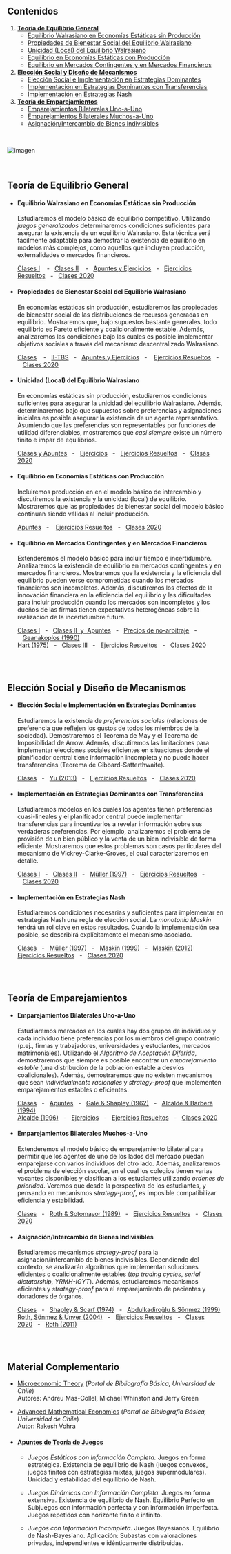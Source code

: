 ## Contenidos
1. [**Teoría de Equilibrio General**](#primera)
    - [Equilibrio Walrasiano en Economías Estáticas sin Producción](#uno)
    - [Propiedades de Bienestar Social del Equilibrio Walrasiano](#dos)
    - [Unicidad (Local) del Equilibrio Walrasiano](#tres)
    - [Equilibrio en Economías Estáticas con Producción](#cuatro)
    - [Equilibrio en Mercados Contingentes y en Mercados Financieros](#cinco)
2. [**Elección Social y Diseño de Mecanismos**](#segunda)
    - [Elección Social e Implementación en Estrategias Dominantes](#seis)
    - [Implementación en Estrategias Dominantes con Transferencias](#siete)
    - [Implementación en Estrategias Nash](#ocho)
3. [**Teoría de Emparejamientos**](#tercera)
    - [Emparejamientos Bilaterales Uno-a-Uno](#nueve)
    - [Emparejamientos Bilaterales Muchos-a-Uno](#diez)
    - [Asignación/Intercambio de Bienes Indivisibles](#once) 
    
    

<br/> 

![imagen](https://user-images.githubusercontent.com/86209927/123531211-bdc0c180-d6d0-11eb-9cd1-b36998926a49.jpg)

<br/> 
   
##  Teoría de Equilibrio General <a name="primera"> 
- #### Equilibrio Walrasiano en Economías Estáticas sin Producción <a name="uno">
   Estudiaremos el modelo básico de equilibrio competitivo. Utilizando _juegos generalizados_ determinaremos condiciones suficientes para asegurar la existencia de un equilibrio Walrasiano. Esta técnica será fácilmente adaptable para demostrar la existencia de equilibrio en modelos más complejos, como aquellos que incluyen producción, externalidades o mercados financieros. 
    
    [Clases I](https://github.com/jptorres-martinez/jptorres-martinez.github.io/files/6722023/Micro.II.Economias.de.Intercambio.-.Equilibrio.pdf)
&nbsp;&nbsp;&nbsp;-&nbsp;&nbsp;&nbsp;[Clases II](https://github.com/jptorres-martinez/jptorres-martinez.github.io/files/6713014/Micro.II.Correspondencias.y.Juegos.Generalizados.version.web.pdf)
     &nbsp;&nbsp;&nbsp;-&nbsp;&nbsp;&nbsp;[Apuntes y Ejercicios](https://github.com/jptorres-martinez/jptorres-martinez.github.io/files/6683346/Elementos.de.Economia.Matematica.Juan.Pablo.Torres-Martinez.pdf)&nbsp;&nbsp;&nbsp;-&nbsp;&nbsp;&nbsp;[Ejercicios Resueltos](https://github.com/jptorres-martinez/jptorres-martinez.github.io/files/6729924/Ejercicios.Resueltos.Equilibrio.general.pdf)&nbsp;&nbsp;&nbsp;-&nbsp;&nbsp;&nbsp;[Clases 2020](https://github.com/jptorres-martinez/jptorres-martinez.github.io/files/6687942/Teoria.de.Equilibrio.General.-.Clases.2020.pdf)

 - #### Propiedades de Bienestar Social del Equilibrio Walrasiano <a name="dos">

   En economías estáticas sin producción, estudiaremos las propiedades de bienestar social de las distribuciones de recursos generadas en equilibrio. Mostraremos que, bajo supuestos bastante generales, todo equilibrio es Pareto eficiente y coalicionalmente estable. Además, analizaremos las condiciones bajo las cuales es posible implementar objetivos sociales a través del mecanismo descentralizado Walrasiano.

    [Clases](https://github.com/jptorres-martinez/jptorres-martinez.github.io/files/6722025/Micro.II.Economias.de.Intercambio.-.Bienestar.pdf)
&nbsp;&nbsp;&nbsp;-&nbsp;&nbsp;&nbsp;[II-TBS](https://github.com/jptorres-martinez/jptorres-martinez.github.io/files/6698436/Segundo.Teorema.del.Bienestar.Social.pdf)&nbsp;&nbsp;&nbsp;-&nbsp;&nbsp;&nbsp;[Apuntes y Ejercicios](https://github.com/jptorres-martinez/jptorres-martinez.github.io/files/6683346/Elementos.de.Economia.Matematica.Juan.Pablo.Torres-Martinez.pdf)&nbsp;&nbsp;&nbsp;-&nbsp;&nbsp;&nbsp;
[Ejercicios Resueltos](https://github.com/jptorres-martinez/jptorres-martinez.github.io/files/6729924/Ejercicios.Resueltos.Equilibrio.general.pdf)&nbsp;&nbsp;&nbsp;-&nbsp;&nbsp;&nbsp;[Clases 2020](https://github.com/jptorres-martinez/jptorres-martinez.github.io/files/6687942/Teoria.de.Equilibrio.General.-.Clases.2020.pdf)

 - #### Unicidad (Local) del Equilibrio Walrasiano <a name="tres">

   En economías estáticas sin producción, estudiaremos condiciones suficientes para asegurar la unicidad del equilibrio Walrasiano. Además, determinaremos bajo que supuestos sobre preferencias y asignaciones iniciales es posible asegurar la existencia de un agente representativo. Asumiendo que las preferencias son representables por funciones de utilidad diferenciables, mostraremos que _casi siempre_ existe un número finito e impar de equilibrios. 

   [Clases y Apuntes](https://github.com/jptorres-martinez/jptorres-martinez.github.io/files/6683965/Unicidad.de.Equilibrio.pdf)&nbsp;&nbsp;&nbsp;-&nbsp;&nbsp;&nbsp;[Ejercicios](https://github.com/jptorres-martinez/jptorres-martinez.github.io/files/6683982/Unicidad.local.pdf)&nbsp;&nbsp;&nbsp;-&nbsp;&nbsp;&nbsp;[Ejercicios Resueltos](https://github.com/jptorres-martinez/jptorres-martinez.github.io/files/6729924/Ejercicios.Resueltos.Equilibrio.general.pdf)&nbsp;&nbsp;&nbsp;-&nbsp;&nbsp;&nbsp;[Clases 2020](https://github.com/jptorres-martinez/jptorres-martinez.github.io/files/6687942/Teoria.de.Equilibrio.General.-.Clases.2020.pdf)

  - #### Equilibrio en Economías Estáticas con Producción <a name="cuatro">
    Incluiremos producción en en el modelo básico de intercambio y discutiremos la existencia y la unicidad (local) de equilibrio. Mostraremos que las propiedades de bienestar social del modelo básico continuan siendo válidas al incluir producción.
    
    [Apuntes](https://github.com/jptorres-martinez/jptorres-martinez.github.io/files/6689881/Asignaciones.alcanzables.pdf)&nbsp;&nbsp;&nbsp;-&nbsp;&nbsp;&nbsp;
[Ejercicios Resueltos](https://github.com/jptorres-martinez/jptorres-martinez.github.io/files/6729924/Ejercicios.Resueltos.Equilibrio.general.pdf)&nbsp;&nbsp;&nbsp;-&nbsp;&nbsp;&nbsp;[Clases 2020](https://github.com/jptorres-martinez/jptorres-martinez.github.io/files/6687942/Teoria.de.Equilibrio.General.-.Clases.2020.pdf)
    
  - #### Equilibrio en Mercados Contingentes y en Mercados Financieros <a name="cinco">
    Extenderemos el modelo básico para incluir tiempo e incertidumbre. Analizaremos la existencia de equilibrio en mercados contingentes y en mercados financieros. Mostraremos que la existencia y la eficiencia del equilibrio pueden verse comprometidas cuando los mercados financieros son incompletos. Además, discutiremos los efectos de la innovación financiera en la eficiencia del equilibrio y las dificultades para incluir producción cuando los mercados son incompletos y los dueños de las firmas tienen expectativas heterogéneas sobre la realización de la incertidumbre futura. 
    
    [Clases I](https://github.com/jptorres-martinez/jptorres-martinez.github.io/files/6684324/Intro.GEI.pdf)&nbsp;&nbsp;&nbsp;-&nbsp;&nbsp;&nbsp;[Clases II &nbsp;y&nbsp; Apuntes](https://github.com/jptorres-martinez/jptorres-martinez.github.io/files/6684328/Mercados.Incompletos.pdf)&nbsp;&nbsp;&nbsp;-&nbsp;&nbsp;&nbsp;[Precios de no-arbitraje](https://github.com/jptorres-martinez/jptorres-martinez.github.io/files/6698533/Precios.de.no-arbitraje.pdf)&nbsp;&nbsp;&nbsp;-&nbsp;&nbsp;&nbsp;[Geanakoplos (1990)](https://www.sciencedirect.com/science/article/abs/pii/0304406890900347)<br/>
  [Hart (1975)](https://www.sciencedirect.com/science/article/pii/0022053175900289)&nbsp;&nbsp;&nbsp;-&nbsp;&nbsp;&nbsp;[Clases III](https://github.com/jptorres-martinez/jptorres-martinez.github.io/files/6684334/Micro.II.Imperfecciones.GEI.pdf)&nbsp;&nbsp;&nbsp;-&nbsp;&nbsp;&nbsp;[Ejercicios Resueltos](https://github.com/jptorres-martinez/jptorres-martinez.github.io/files/6729924/Ejercicios.Resueltos.Equilibrio.general.pdf)&nbsp;&nbsp;&nbsp;-&nbsp;&nbsp;&nbsp;[Clases 2020](https://github.com/jptorres-martinez/jptorres-martinez.github.io/files/6687942/Teoria.de.Equilibrio.General.-.Clases.2020.pdf)
 
<br/> <br/> 
      
##  Elección Social y Diseño de Mecanismos <a name="segunda"> 

- #### Elección Social e Implementación en Estrategias Dominantes <a name="seis">
   Estudiaremos la existencia de _preferencias sociales_ (relaciones de preferencia que reflejen los gustos de todos los miembros de la sociedad). Demostraremos el Teorema de May y el Teorema de Imposibilidad de Arrow. Además, discutiremos las limitaciones para implementar elecciones sociales eficientes en situaciones donde el planificador central tiene información incompleta y no puede hacer transferencias (Teorema de Gibbard-Satterthwaite).
   
   [Clases](https://github.com/jptorres-martinez/jptorres-martinez.github.io/files/6688983/Micro.I.Arrow.%2B.Gibbard-Satterthwaite.pdf)&nbsp;&nbsp;&nbsp;-&nbsp;&nbsp;&nbsp;[Yu (2013)](https://link.springer.com/article/10.1007/s40505-013-0016-2)&nbsp;&nbsp;&nbsp;-&nbsp;&nbsp;&nbsp;[Ejercicios Resueltos](https://github.com/jptorres-martinez/jptorres-martinez.github.io/files/6689163/Ejercicios.Resueltos.Eleccion.Social.-.Diseno.de.Mecanismos.pdf)&nbsp;&nbsp;&nbsp;-&nbsp;&nbsp;&nbsp;[Clases 2020](https://github.com/jptorres-martinez/jptorres-martinez.github.io/files/6689947/Eleccion.Social.-.Clases.2020.pdf)

   
- #### Implementación en Estrategias Dominantes con Transferencias <a name="siete">
   Estudiaremos modelos en los cuales los agentes tienen preferencias cuasi-lineales y el planificador central puede implementar transferencias para incentivarlos a revelar información sobre sus verdaderas preferencias. Por ejemplo, analizaremos el problema de provisión de un bien público y la venta de un bien indivisible de forma eficiente. Mostraremos que estos problemas son casos particulares del mecanismo de Vickrey-Clarke-Groves, el cual caracterizaremos en detalle. 
   
   [Clases I](https://github.com/jptorres-martinez/jptorres-martinez.github.io/files/6689755/Micro.II.Diseno.de.Mecanismos.I.pdf)&nbsp;&nbsp;&nbsp;-&nbsp;&nbsp;&nbsp;[Clases II](https://github.com/jptorres-martinez/jptorres-martinez.github.io/files/6689756/Micro.II.Diseno.de.Mecanismos.II.pdf)&nbsp;&nbsp;&nbsp;-&nbsp;&nbsp;&nbsp;[Müller (1997)](http://people.stern.nyu.edu/hmueller/papers/Ch1to4.pdf)&nbsp;&nbsp;&nbsp;-&nbsp;&nbsp;&nbsp;[Ejercicios Resueltos](https://github.com/jptorres-martinez/jptorres-martinez.github.io/files/6689163/Ejercicios.Resueltos.Eleccion.Social.-.Diseno.de.Mecanismos.pdf)&nbsp;&nbsp;&nbsp;-&nbsp;&nbsp;&nbsp;[Clases 2020](https://github.com/jptorres-martinez/jptorres-martinez.github.io/files/6689947/Eleccion.Social.-.Clases.2020.pdf)
   
 - #### Implementación en Estrategias Nash <a name="ocho">
   Estudiaremos condiciones necesarias y suficientes para implementar en estrategias Nash una regla de elección social. La _monotonía Maskin_ tendrá un rol clave en estos resultados. Cuando la implementación sea posible, se describirá explícitamente el mecanismo asociado.
   
   [Clases](https://github.com/jptorres-martinez/jptorres-martinez.github.io/files/6689836/Micro.II.Diseno.de.Mecanismos.III.pdf)&nbsp;&nbsp;&nbsp;-&nbsp;&nbsp;&nbsp;[Müller (1997)](http://people.stern.nyu.edu/hmueller/papers/Ch1to4.pdf)&nbsp;&nbsp;&nbsp;-&nbsp;&nbsp;&nbsp;[Maskin (1999)](https://www.jstor.org/stable/2566947?origin=JSTOR-pdf)&nbsp;&nbsp;&nbsp;-&nbsp;&nbsp;&nbsp;[Maskin (2012)](http://ojs.econ.uba.ar/index.php/REPBA/article/view/246)<br/>
   [Ejercicios Resueltos](https://github.com/jptorres-martinez/jptorres-martinez.github.io/files/6689163/Ejercicios.Resueltos.Eleccion.Social.-.Diseno.de.Mecanismos.pdf)&nbsp;&nbsp;&nbsp;-&nbsp;&nbsp;&nbsp;[Clases 2020](https://github.com/jptorres-martinez/jptorres-martinez.github.io/files/6689947/Eleccion.Social.-.Clases.2020.pdf)
   
<br/> <br/> 

##  Teoría de Emparejamientos <a name="tercera"> 

- #### Emparejamientos Bilaterales Uno-a-Uno <a name="nueve">
   Estudiaremos mercados en los cuales hay dos grupos de individuos y cada individuo tiene preferencias por los miembros del grupo contrario (p.ej., firmas y trabajadores, universidades y estudiantes, mercados matrimoniales). Utilizando el _Algoritmo de Aceptación Diferida_, demostraremos que siempre es posible encontrar un _emparejamiento estable_ (una distribución de la población estable a desvíos coalicionales). Además, demostraremos que no existen mecanismos que sean _individualmente racionales_ y _strategy-proof_ que implementen emparejamientos estables o eficientes. 
   
   [Clases](https://github.com/jptorres-martinez/jptorres-martinez.github.io/files/6690363/Minicurso.Matching.pdf)&nbsp;&nbsp;&nbsp;-&nbsp;&nbsp;&nbsp;[Apuntes](https://github.com/jptorres-martinez/jptorres-martinez.github.io/files/6690367/Apuntes.emparejamientos.bilaterales.uno-a-uno.pdf)&nbsp;&nbsp;&nbsp;-&nbsp;&nbsp;&nbsp;[Gale & Shapley (1962)](https://www.jstor.org/stable/2312726)&nbsp;&nbsp;&nbsp;-&nbsp;&nbsp;&nbsp;[Alcalde & Barberà (1994)](https://link.springer.com/article/10.1007/BF01215380)<br/>
   [Alcalde (1996)](https://www.sciencedirect.com/science/article/abs/pii/S0022053196900502)&nbsp;&nbsp;&nbsp;-&nbsp;&nbsp;&nbsp;[Ejercicios](https://github.com/jptorres-martinez/jptorres-martinez.github.io/files/6690558/Ejercicios.matching.II.pdf)&nbsp;&nbsp;&nbsp;-&nbsp;&nbsp;&nbsp;[Ejercicios Resueltos](https://github.com/jptorres-martinez/jptorres-martinez.github.io/files/6690423/Ejercicios.Resueltos.matching.pdf)&nbsp;&nbsp;&nbsp;-&nbsp;&nbsp;&nbsp;[Clases 2020](https://github.com/jptorres-martinez/jptorres-martinez.github.io/files/6690598/Teoria.de.Emparejamientos.-.Clases.2020.pdf)

- #### Emparejamientos Bilaterales Muchos-a-Uno <a name="diez">
   Extenderemos el modelo básico de emparejamiento bilateral para permitir que los agentes de uno de los lados del mercado puedan emparejarse con varios individuos del otro lado. Además, analizaremos el problema de elección escolar, en el cual los colegios tienen varias vacantes disponibles y clasifican a los estudiantes utilizando _ordenes de prioridad_. Veremos que desde la perspectiva de los estudiantes, y pensando en mecanismos _strategy-proof_, es imposible compatibilizar eficiencia y estabilidad.
   
   [Clases](https://github.com/jptorres-martinez/jptorres-martinez.github.io/files/6690363/Minicurso.Matching.pdf)&nbsp;&nbsp;&nbsp;-&nbsp;&nbsp;&nbsp;[Roth & Sotomayor (1989)](https://www.jstor.org/stable/1911052)&nbsp;&nbsp;&nbsp;-&nbsp;&nbsp;&nbsp;[Ejercicios Resueltos](https://github.com/jptorres-martinez/jptorres-martinez.github.io/files/6690423/Ejercicios.Resueltos.matching.pdf)&nbsp;&nbsp;&nbsp;-&nbsp;&nbsp;&nbsp;[Clases 2020](https://github.com/jptorres-martinez/jptorres-martinez.github.io/files/6690598/Teoria.de.Emparejamientos.-.Clases.2020.pdf)
   
- #### Asignación/Intercambio de Bienes Indivisibles <a name="once">
  Estudiaremos mecanismos _strategy-proof_ para la asignación/intercambio de bienes indivisibles. Dependiendo del contexto, se analizarán algoritmos que implementan soluciones eficientes o coalicionalmente estables (_top trading cycles_, _serial dictatorship_, _YRMH-IGYT_). Además, estudiaremos mecanismos eficientes y _strategy-proof_ para el emparejamiento de pacientes y donadores de órganos.
  
  [Clases](https://github.com/jptorres-martinez/jptorres-martinez.github.io/files/6690363/Minicurso.Matching.pdf)&nbsp;&nbsp;&nbsp;-&nbsp;&nbsp;&nbsp;[Shapley & Scarf (1974)](https://www.sciencedirect.com/science/article/abs/pii/0304406874900330)&nbsp;&nbsp;&nbsp;-&nbsp;&nbsp;&nbsp;[Abdulkadiroğlu & Sönmez (1999)](https://www.sciencedirect.com/science/article/abs/pii/S002205319992553X)<br/>
  [Roth, Sönmez & Ünver (2004)](https://academic.oup.com/qje/article-abstract/119/2/457/1894508)&nbsp;&nbsp;&nbsp;-&nbsp;&nbsp;&nbsp;[Ejercicios Resueltos](https://github.com/jptorres-martinez/jptorres-martinez.github.io/files/6690423/Ejercicios.Resueltos.matching.pdf)&nbsp;&nbsp;&nbsp;-&nbsp;&nbsp;&nbsp;[Clases 2020](https://github.com/jptorres-martinez/jptorres-martinez.github.io/files/6690598/Teoria.de.Emparejamientos.-.Clases.2020.pdf)&nbsp;&nbsp;&nbsp;-&nbsp;&nbsp;&nbsp;[Roth (2011)](https://www.eltrimestreeconomico.com.mx/index.php/te/article/view/35)
 
<br/> <br/> 
    
##  Material Complementario

- [Microeconomic Theory](http://bibliografias.uchile.cl.uchile.idm.oclc.org/index.php/sisib/catalog/book/1485) (_Portal de Bibliografía Básica, Universidad de Chile_) <br/>
  Autores: Andreu Mas-Collel, Michael Whinston and Jerry Green <br/>
  
- [Advanced Mathematical Economics](http://bibliografias.uchile.cl.uchile.idm.oclc.org/index.php/sisib/catalog/book/1827)  (_Portal de Bibliografía Básica, Universidad de Chile_) <br/>
   Autor: Rakesh Vohra <br/>
  
- #### [Apuntes de Teoría de Juegos](https://github.com/jptorres-martinez/jptorres-martinez.github.io/files/6697062/Material.de.Apoyo.II.pdf)

    - _Juegos Estáticos con Información Completa._ Juegos en forma estratégica. Existencia de equilibrio de Nash (juegos convexos, juegos finitos con estrategias mixtas, juegos supermodulares). Unicidad y estabilidad del equilibrio de Nash.
 
    - _Juegos Dinámicos con Información Completa._ Juegos en forma extensiva. Existencia de equilibrio de Nash. Equilibrio Perfecto en Subjuegos con información perfecta y con información imperfecta. Juegos repetidos con horizonte finito e infinito.
 
    - _Juegos con Información Incompleta._ Juegos Bayesianos. Equilibrio de Nash-Bayesiano. Aplicación: Subastas con valoraciones privadas, independientes e idénticamente distribuidas.
    
 


  
    
 


   
   


